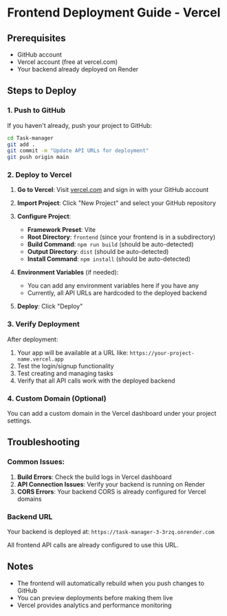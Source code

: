# Frontend Deployment Guide - Vercel

## Prerequisites
- GitHub account
- Vercel account (free at vercel.com)
- Your backend already deployed on Render

## Steps to Deploy

### 1. Push to GitHub
If you haven't already, push your project to GitHub:
```bash
cd Task-manager
git add .
git commit -m "Update API URLs for deployment"
git push origin main
```

### 2. Deploy to Vercel

1. **Go to Vercel**: Visit [vercel.com](https://vercel.com) and sign in with your GitHub account

2. **Import Project**: Click "New Project" and select your GitHub repository

3. **Configure Project**:
   - **Framework Preset**: Vite
   - **Root Directory**: `frontend` (since your frontend is in a subdirectory)
   - **Build Command**: `npm run build` (should be auto-detected)
   - **Output Directory**: `dist` (should be auto-detected)
   - **Install Command**: `npm install` (should be auto-detected)

4. **Environment Variables** (if needed):
   - You can add any environment variables here if you have any
   - Currently, all API URLs are hardcoded to the deployed backend

5. **Deploy**: Click "Deploy"

### 3. Verify Deployment

After deployment:
1. Your app will be available at a URL like: `https://your-project-name.vercel.app`
2. Test the login/signup functionality
3. Test creating and managing tasks
4. Verify that all API calls work with the deployed backend

### 4. Custom Domain (Optional)

You can add a custom domain in the Vercel dashboard under your project settings.

## Troubleshooting

### Common Issues:

1. **Build Errors**: Check the build logs in Vercel dashboard
2. **API Connection Issues**: Verify your backend is running on Render
3. **CORS Errors**: Your backend CORS is already configured for Vercel domains

### Backend URL
Your backend is deployed at: `https://task-manager-3-3rzq.onrender.com`

All frontend API calls are already configured to use this URL.

## Notes
- The frontend will automatically rebuild when you push changes to GitHub
- You can preview deployments before making them live
- Vercel provides analytics and performance monitoring 